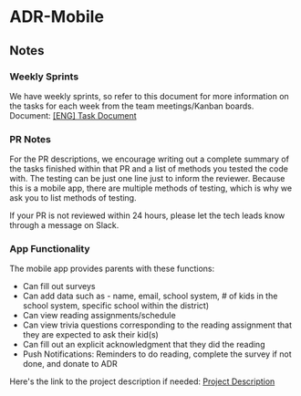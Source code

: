 # ADR-Mobile

## Notes

### Weekly Sprints
We have weekly sprints, so refer to this document for more information on the tasks for each week from the team meetings/Kanban boards.
Document: [[ENG] Task Document](https://docs.google.com/document/d/1g5TbIgoe8DSwe-ge1hGJ00EVvwB7iH6icC0brqSoiNI/edit?usp=sharing)

### PR Notes
For the PR descriptions, we encourage writing out a complete summary of the tasks finished within that PR and a list of 
methods you tested the code with. The testing can be just one line just to inform the reviewer. Because this is a mobile app,
there are multiple methods of testing, which is why we ask you to list methods of testing.

If your PR is not reviewed within 24 hours, please let the tech leads know through a message on Slack.

### App Functionality
The mobile app provides parents with these functions:
- Can fill out surveys
- Can add data such as - name, email, school system, # of kids in the school system, specific school within the district)
- Can view reading assignments/schedule
- Can view trivia questions corresponding to the reading assignment that they are expected to ask their kid(s)
- Can fill out an explicit acknowledgment that they did the reading
- Push Notifications: Reminders to do reading, complete the survey if not done, and donate to ADR

Here's the link to the project description if needed: [Project Description](https://docs.google.com/document/d/1y50XRpccxLHVL44KJC0-1UytJAYSf8k1pp2nCGeGgBs/edit)

